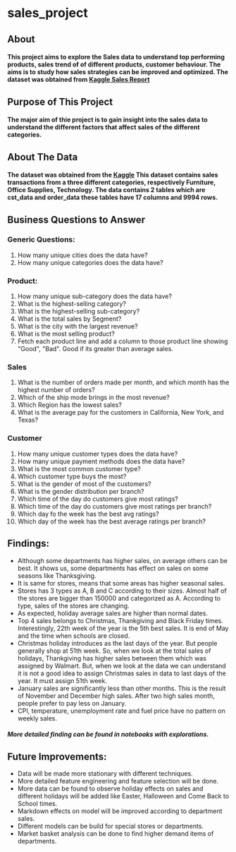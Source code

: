 # sales_project
## About

#### This project aims to explore the Sales data to understand top performing products, sales trend of of different products, customer behaviour. The aims is to study how sales strategies can be improved and optimized. The dataset was obtained from [Kaggle Sales Report](https://www.kaggle.com/datasets/ahmedali209/sales-dataset)

## Purpose of This Project
#### The major aim of thie project is to gain insight into the sales data to understand the different factors that affect sales of the different categories.

## About The Data
#### The dataset was obtained from the [Kaggle](https://www.kaggle.com/datasets/ahmedali209/sales-dataset) This dataset contains sales transactions from a three different categories, respectively Furniture, Office Supplies, Technology. The data contains 2 tables which are cst_data and order_data these tables have 17 columns and 9994 rows.

## Business Questions to Answer
### Generic Questions:
1. How many unique cities does the data have?
2. How many unique categories does the data have?
   
### Product:
1. How many unique sub-category does the data have?
2. What is the highest-selling category?
3. What is the highest-selling sub-category?
4. What is the total sales by Segment?
5. What is the city with the largest revenue?
6. What is the most selling product?
9. Fetch each product line and add a column to those product line showing "Good", "Bad". Good if its greater than average sales.


### Sales
1. What is the number of orders made per month, and which month has the highest number of orders?
2. Which of the ship mode brings in the most revenue?
3. Which Region has the lowest sales?
4. What is the average pay for the customers in California, New York, and Texas?

### Customer
1. How many unique customer types does the data have?
2. How many unique payment methods does the data have?
3. What is the most common customer type?
4. Which customer type buys the most?
5. What is the gender of most of the customers?
6. What is the gender distribution per branch?
7. Which time of the day do customers give most ratings?
8. Which time of the day do customers give most ratings per branch?
9. Which day fo the week has the best avg ratings?
10. Which day of the week has the best average ratings per branch?

## Findings:
- Although some departments has higher sales, on average others can be best. It shows us, some departments has effect on sales on some seasons like Thanksgiving.
- It is same for stores, means that some areas has higher seasonal sales.
- Stores has 3 types as A, B and C according to their sizes. Almost half of the stores are bigger than 150000 and categorized as A. According to type, sales of the stores are changing.
- As expected, holiday average sales are higher than normal dates.
- Top 4 sales belongs to Christmas, Thankgiving and Black Friday times. Interestingly, 22th week of the year is the 5th best sales. It is end of May and the time when schools are closed.
- Christmas holiday introduces as the last days of the year. But people generally shop at 51th week. So, when we look at the total sales of holidays, Thankgiving has higher sales between them which was assigned by Walmart. But, when we look at the data we can understand it is not a good idea to assign Christmas sales in data to last days of the year. It must assign 51th week.
- January sales are significantly less than other months. This is the result of November and December high sales. After two high sales month, people prefer to pay less on January.
- CPI, temperature, unemployment rate and fuel price have no pattern on weekly sales.
##### More detailed finding can be found in notebooks with explorations.

## Future Improvements:
- Data will be made more stationary with different techniques.
- More detailed feature engineering and feature selection will be done.
- More data can be found to observe holiday effects on sales and different holidays will be added like Easter, Halloween and Come Back to School times.
- Markdown effects on model will be improved according to department sales.
- Different models can be build for special stores or departments.
- Market basket analysis can be done to find higher demand items of departments.
